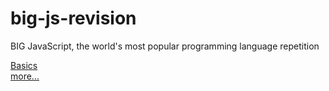 # big-js-revision
BIG JavaScript, the world's most popular programming language repetition

<a href="./docs/basics.md">Basics</a><br/>
<a href="./docs/link.md">more...</a>
